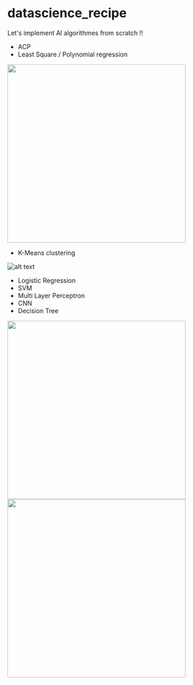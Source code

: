 # datascience_recipe
Let's implement AI algorithmes from scratch !!

* ACP
* Least Square / Polynomial regression
<img src="https://github.com/blhelias/datascience_recipe/blob/master/regression/least_square.png" width="400">


* K-Means clustering

![alt text](http://g.recordit.co/7erwfXBbLM.gif)

* Logistic Regression
* SVM
* Multi Layer Perceptron
* CNN
* Decision Tree

<img src="https://github.com/blhelias/datascience_recipe/blob/master/decision_tree/PlayTennis.jpg" width="400">  <img src="https://github.com/blhelias/datascience_recipe/blob/master/decision_tree/tree.png" width="400">
